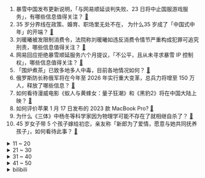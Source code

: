 1. 暴雪中国发布更新说明，「与网易顺延谈判失败、23 日将中止国服游戏服务」，有哪些信息值得关注？ [:link:](https://www.zhihu.com/question/579220044)
2. 35 岁分界线在政策、婚育、职场里无处不在， 为什么35 岁成了「中国式中年」的开端？ [:link:](https://www.zhihu.com/question/578481031)
3. 刘暖曦被发限制消费令，法院称刘暖曦如违反消费令情节严重构成犯罪可追究刑责，哪些信息值得关注？ [:link:](https://www.zhihu.com/question/579241404)
4. 网易回应拒绝暴雪顺延服务六个月提议，「不公平，且从未寻求暴雪 IP 控制权」，哪些信息值得关注？ [:link:](https://www.zhihu.com/question/579280712)
5. 「围炉煮茶」已致多地多人中毒，目前各地情况如何？ [:link:](https://www.zhihu.com/question/579034254)
6. 俄罗斯防长称俄军将在今年至 2026 年实行重大变革，总兵力将增至 150 万人，释放了哪些信息？ [:link:](https://www.zhihu.com/question/579250575)
7. 如何看待漫威电影《蚁人与黄蜂女：量子狂潮》和《黑豹2》将在中国大陆上映？ [:link:](https://www.zhihu.com/question/579257106)
8. 如何评价苹果 1 月 17 日发布的 2023 款 MacBook Pro? [:link:](https://www.zhihu.com/question/579270940)
9. 为什么《三体》中杨冬等科学家因为物理学可能不存在了就相继自杀了？ [:link:](https://www.zhihu.com/question/579098283)
10. 45 岁女子带 5 个孩子嫁给初恋，亲友称「新郎为了爱情，愿意与她共同抚养孩子」，如何看待此事？ [:link:](https://www.zhihu.com/question/578454784)
<details>
<summary>11 ~ 20</summary>

11. 如何评价搭载 M2 Pro/Max 芯片的 MacBook Pro？ [:link:](https://www.zhihu.com/question/579272647)
12. 小鹏汽车官宣将调整售价，整体降幅 2 万 - 3.6 万元，如何看待此次调整？ [:link:](https://www.zhihu.com/question/579241864)
13. 网友吃火锅菜品中发现蓝环章鱼险丧命，专家：毒素为河豚毒素，受热不分解，如何看待此事？ [:link:](https://www.zhihu.com/question/579202423)
14. 2023 年 1 月 17 日突然发布的搭载 M2/Pro 芯片的 Mac Mini，值得入手吗? [:link:](https://www.zhihu.com/question/579276267)
15. 2022 年全年全国居民人均可支配收入 36883 元，比上年名义增长 5.0%，如何解读？ [:link:](https://www.zhihu.com/question/579203641)
16. 一个强者的潜质是什么？ [:link:](https://www.zhihu.com/question/531562897)
17. 外交部称「中方欢迎美国国务卿布林肯访华」，可能会讨论哪些议题？释放了什么信号？ [:link:](https://www.zhihu.com/question/579233755)
18. 新电脑半年内不能加装固态硬盘吗？ [:link:](https://www.zhihu.com/question/578854654)
19. 员工离职索要 2 万出差加班费被驳回，法院称出差期间工作时间不易量化，如何从法律角度解读？ [:link:](https://www.zhihu.com/question/579200270)
20. 如何评价《英雄联盟》选手 Ning 复出后的表现？ [:link:](https://www.zhihu.com/question/579014277)
</details>
<details>
<summary>21 ~ 30</summary>

21. 泽连斯基助手请辞，此前称俄军未炸居民楼引乌方「内讧」，对此如何解读？哪些信息值得关注？ [:link:](https://www.zhihu.com/question/579270053)
22. 给子女名字没起好会对子女造成多大的伤害？ [:link:](https://www.zhihu.com/question/26095733)
23. 爱奇艺回应禁止 HDMI 连线电视播放，称「可能是影片版权方限制」，如何解读？ [:link:](https://www.zhihu.com/question/579030418)
24. 如何看待「新冠影响精子质量」这一观点？对大部分有生育计划的「阳康夫妇」来讲，阳康后多久能备孕？ [:link:](https://www.zhihu.com/question/579031013)
25. 十年以后学历会贬值成什么样子？ [:link:](https://www.zhihu.com/question/477496924)
26. 既然《三体》都有水滴这种东西了，为什么不用水滴打掉一颗太阳，反而是长途跋涉入侵地球？ [:link:](https://www.zhihu.com/question/577737306)
27. 媒体评刑满释放人员变「浪子回头励志网红」，表示「为了流量异化成审丑狂欢」，你怎么看？ [:link:](https://www.zhihu.com/question/579195553)
28. 晚上发现女儿偷偷在房间化妆，我和她大吵了一架，我该怎么办？ [:link:](https://www.zhihu.com/question/579198484)
29. 列车推出淋浴、娱乐车厢，配备麻将桌、KTV、按摩椅等娱乐设施，反映了出行需求的哪些变化？乘客会买单吗？ [:link:](https://www.zhihu.com/question/578650314)
30. 如何看待米哈游辟谣「年终奖发 108 个月薪水」，称「消息不实」？2022 年游戏大厂的情况怎么样？ [:link:](https://www.zhihu.com/question/578259447)
</details>
<details>
<summary>31 ~ 40</summary>

31. 山东泰山队夺得 2022 足协杯冠军，奖杯却被掰断，如何看待此事？奖杯损坏的原因是什么？ [:link:](https://www.zhihu.com/question/579049472)
32. 张译在电视剧《狂飙》中表现的如何？ [:link:](https://www.zhihu.com/question/578696697)
33. 魔兽国服关服相当于游戏圈的一鲸落万物生吗？ [:link:](https://www.zhihu.com/question/577469766)
34. 2023 LPL 春季赛「电竞小春晚」iG 2:0 击败 RNG，如何评价这场比赛？ [:link:](https://www.zhihu.com/question/579249784)
35. 如何看待搭载 M2 系列芯片的 MacBook Pro (14"/16") 和 Mac mini？ [:link:](https://www.zhihu.com/question/579272111)
36. 分析师称超 50% 年轻人投资是为了赚零花钱， 31% 年轻人投资是因为从众心理，这个数据说明了什么？ [:link:](https://www.zhihu.com/question/578125640)
37. A 股三大指数震荡涨跌不一，如何看待 2023 年 1 月 17 日 A 股市场？ [:link:](https://www.zhihu.com/question/579214550)
38. 世界杯决赛罚点球的球员压力有多大？ [:link:](https://www.zhihu.com/question/40870210)
39. 西方国家对俄限价令生效在即，欧盟或将面临柴油危机，可能对哪些行业产生影响？欧盟国家或将如何应对？ [:link:](https://www.zhihu.com/question/579195797)
40. 小时候期待过年，长大了害怕过年，现在的你对过年是一个什么态度？ [:link:](https://www.zhihu.com/question/578884766)
</details>
<details>
<summary>41 ~ 50</summary>

41. 有哪些你不知道的汽车安全知识，颠覆了你的固有认知？ [:link:](https://www.zhihu.com/question/566996905)
42. 三体爆火，三体宇宙 CEO 发声，将对标哈利波特，衍生内容宇宙，未来或构建主题乐园，哪些信息值得关注？ [:link:](https://www.zhihu.com/question/579198323)
43. 新手玩《原神》要注意什么？ [:link:](https://www.zhihu.com/question/577973780)
44. 梅西 C 罗之后的「现役第三人」是谁？ [:link:](https://www.zhihu.com/question/579010604)
45. 摇滚迷会喜欢看动漫《孤独摇滚》吗？ [:link:](https://www.zhihu.com/question/577889390)
46. 94 版《精武英雄》中，假如给霍廷恩的身体强度稍作提升，能否战胜藤田刚？ [:link:](https://www.zhihu.com/question/560957740)
47. 为什么程序员可以处理闰年，但处理不了闰秒？ [:link:](https://www.zhihu.com/question/569807653)
48. 现代战场上如何避免像抗日神剧里的被濒死的敌人引爆手榴弹同归于尽？ [:link:](https://www.zhihu.com/question/579002334)
49. 《东宫》里的战败国公主小枫为何能当上太子妃？ [:link:](https://www.zhihu.com/question/316325296)
50. 电视剧《狂飙》第 8-11 集拍得怎么样？有哪些值得关注的剧情点？ [:link:](https://www.zhihu.com/question/579061625)
</details><details>
<summary>bilibili</summary>

1. 考试，但没及格 [:link:](//www.bilibili.com/video/BV1vP4y1k7V7)
2. 《原神》角色演示-「艾尔海森：思而后行」 [:link:](//www.bilibili.com/video/BV1uW4y1G7rM)
3. 再做一次梦吧，这次是以百大的身份。 [:link:](//www.bilibili.com/video/BV17G4y1C7de)
4. 当《神女劈观》遇上《木兰诗》 尚雯婕杨扬上演跨界合唱 [:link:](//www.bilibili.com/video/BV1oY4y1f7qf)
5. 一盒榨菜卖800块？原来砖家说我们吃不起的榨菜是这个？ [:link:](//www.bilibili.com/video/BV1Sv4y1y7K7)
6. 第一次听到雪人叫 [:link:](//www.bilibili.com/video/BV11A411d7fP)
7. 这句上联！居然300年无人能对？！你那么好看，要不来试试？ [:link:](//www.bilibili.com/video/BV1z14y1M74m)
8. 《兔哥惊魂记》：游戏科学兔年贺岁小短片 [:link:](//www.bilibili.com/video/BV1t3411Z7jg)
9. 两个月，自己设计+拼装，自然选择号，前进四！——《三体》 [:link:](//www.bilibili.com/video/BV1m24y1Y7rv)
10. 【卢克文工作室】“荒漠屠夫”惠然翻车事件，揭露经济链潜规则！ [:link:](//www.bilibili.com/video/BV1y84y1h7p5)
<details>
<summary>11 ~ 20</summary>

11. 怪盗积德 [:link:](//www.bilibili.com/video/BV1S8411A7Pg)
12. 一台手机也能当百大？采访了70位百大UP主后，我悟了... [:link:](//www.bilibili.com/video/BV1qK411C7mX)
13. 一秒立4颗骰子？高速慢放20倍，五分钟速通花式骰子！ [:link:](//www.bilibili.com/video/BV1cY411R7gz)
14. 新 春 找 瓜 行 动 [:link:](//www.bilibili.com/video/BV15R4y127qF)
15. 《放假回家被骂十二则》 [:link:](//www.bilibili.com/video/BV1S84y1h7r1)
16. 自制兔子烟雾加湿器 [:link:](//www.bilibili.com/video/BV1JR4y1e7BS)
17. 任何答辩，终将入口即化！加强版 [:link:](//www.bilibili.com/video/BV11K411C7Mb)
18. 无敌了！这一期直接超神！！！ [:link:](//www.bilibili.com/video/BV1WG4y1C7mT)
19. 史上最厕一月番？史上最乐一月番！2023一月新番开播吐槽！ [:link:](//www.bilibili.com/video/BV1A14y1g7PC)
20. 碧桂园特别军事行动 [:link:](//www.bilibili.com/video/BV14x4y1u7qP)
</details>
<details>
<summary>21 ~ 30</summary>

21. 兄弟…你投屏忘关了 [:link:](//www.bilibili.com/video/BV1jx4y137FY)
22. 1999年的中国发生了什么？【激荡四十年·1999】 [:link:](//www.bilibili.com/video/BV1Gv4y1C7VB)
23. 19岁 拿了百大 [:link:](//www.bilibili.com/video/BV18R4y1Y7Qn)
24. 全职UP这一年：难以启齿，避而不谈的问题今天全交代了 [:link:](//www.bilibili.com/video/BV1AG4y1C7Ks)
25. 2023明日方舟新春会「兔兔闹新春」正片DAY1 [:link:](//www.bilibili.com/video/BV1qR4y1e7Xo)
26. 三体人：我们害怕叶问 [:link:](//www.bilibili.com/video/BV14A411o7oH)
27. 【医学博士】耗时30天，制作了一份全网最全《新冠说明书》I 关于新冠，说点实话！ [:link:](//www.bilibili.com/video/BV1pY411977z)
28. 有种上学被抽查知识点的快感（5） [:link:](//www.bilibili.com/video/BV1JA411o7uT)
29. 硬核狠人骑行东北，夜宿路边铁皮房，寒潮零下30度像是睡在冰箱里 [:link:](//www.bilibili.com/video/BV1VD4y1H7JD)
30. 有爱主播小剧场：《祝下次好运》 [:link:](//www.bilibili.com/video/BV178411A7ix)
</details>
<details>
<summary>31 ~ 40</summary>

31. 【官方MV】《One Last Chicken》 再见了，所有的只因战士 [:link:](//www.bilibili.com/video/BV1Mx4y137fa)
32. 在这寒冷的冬季吃上热乎的,给孩子带来温暖是家人们赋予的,所以我很感谢大家 [:link:](//www.bilibili.com/video/BV1yW4y137em)
33. 用说唱科普生僻字 一起来听央视boys的《跟着我念字正腔圆》 [:link:](//www.bilibili.com/video/BV1XK411C7Mq)
34. 99%人不知道，这些行为居然违法！ [:link:](//www.bilibili.com/video/BV1QA411d7fd)
35. 《明日方舟》特别映像 [炎：劫争] [:link:](//www.bilibili.com/video/BV15G4y1w7KE)
36. 【STN快报第七季02】EPIC管中国人叫爸爸的原因找到了，竟是因为孙子 [:link:](//www.bilibili.com/video/BV16A411o7gF)
37. 张镇辉台球正经教学【6个不太建议使用的技巧】17.0版本 [:link:](//www.bilibili.com/video/BV1wv4y117mi)
38. 这是我玩过最逼真的击剑游戏！ [:link:](//www.bilibili.com/video/BV1Ev4y1176K)
39. 智斗巫师 我的世界永恒的MC生存 二周目EP2 [:link:](//www.bilibili.com/video/BV1dG4y1C72W)
40. ❤️红色系穿搭❤️ [:link:](//www.bilibili.com/video/BV1SK411r7AZ)
</details>
<details>
<summary>41 ~ 50</summary>

41. 【兔限皮肤第五弹】炽霜斩山，诸犍霸气上阵！——李信-山海·炽霜斩来啦！ [:link:](//www.bilibili.com/video/BV1qK411r7cf)
42. 什么！《百战成诗》更新了？！——王者荣耀·113英雄群像献礼歌（古风圈半壁江山齐列阵！爷青回！） [:link:](//www.bilibili.com/video/BV1uM411b7CS)
43. 深夜小桌游 [:link:](//www.bilibili.com/video/BV1FW4y137Tx)
44. 当情侣吵架，女友示范怎么科幻哄男友？ [:link:](//www.bilibili.com/video/BV1FG4y1C7K9)
45. 这届的粉丝只需要略微出手，就已是这个分段的极限 [:link:](//www.bilibili.com/video/BV1x24y1h7Ct)
46. 《 过 年 装 逼 神 器 2 》 [:link:](//www.bilibili.com/video/BV14e4y1F7ve)
47. 采访百万粉up主，原来他们私底下是这样…. [:link:](//www.bilibili.com/video/BV1je4y1F7mw)
48. 令 人 窒  息 的 高 中 三 年 [:link:](//www.bilibili.com/video/BV1BM411b7PV)
49. 惊！喜羊羊与灰太狼中竟然有这么多有太阳！之前从来没发现！ [:link:](//www.bilibili.com/video/BV1dv4y1y71W)
50. 用煮熟的鸡蛋做个小兔子，好吃又好玩，快来试试 [:link:](//www.bilibili.com/video/BV19T41127SJ)
</details>
<details>
<summary>51 ~ 60</summary>

51. “我玩了400个小时不知火舞，但我从没见过她长什么样” [:link:](//www.bilibili.com/video/BV1DY411y7Fj)
52. 和女友瞒着家里人把证领了，婆婆知道吓得当场大叫！ [:link:](//www.bilibili.com/video/BV1824y1h71K)
53. 我从小就会画马！ [:link:](//www.bilibili.com/video/BV1x24y1Y75F)
54. (现实世界 vs 中二动漫) 不行了 中二病犯了！ [:link:](//www.bilibili.com/video/BV1CD4y1W7u3)
55. 父母反对动漫！偷偷把她们房间改造成二次元风，结果。。。 [:link:](//www.bilibili.com/video/BV1yK411C7FW)
56. 这个世界上一定有只有你才能做到的事情！ [:link:](//www.bilibili.com/video/BV14Y4y1Z7Co)
57. 低级艺术上春晚 [:link:](//www.bilibili.com/video/BV1nG4y1C7Fw)
58. 发现你正在摆烂，得让这个视频救救你！最全寒假攻略送给你！ [:link:](//www.bilibili.com/video/BV1bG4y1c7Pw)
59. 【特效向】火线生化对决 [:link:](//www.bilibili.com/video/BV1Le4y1F7pq)
60. “小英雄大肚腩” [:link:](//www.bilibili.com/video/BV1NM411c7kM)
</details>
<details>
<summary>61 ~ 70</summary>

61. 前方高能！你将见证全国顶尖的极限旋转跳操作！！ [:link:](//www.bilibili.com/video/BV1eW4y137TQ)
62. 零下30度，我跑这里来直播！背景好看的！这样的新疆你见过吗 [:link:](//www.bilibili.com/video/BV1a24y1h75G)
63. 七七：我最会找阴间宝箱了【一】 [:link:](//www.bilibili.com/video/BV1j3411Z7dh)
64. 当有人说我喜欢你时，你或许可以这样回答… [:link:](//www.bilibili.com/video/BV11x4y137bi)
65. 旅游真开心…… [:link:](//www.bilibili.com/video/BV1VK411y7jS)
66. 【散人】无脊椎怪盗！屁股与手的博弈！钻石到手妙妙妙～ [:link:](//www.bilibili.com/video/BV173411Z7b2)
67. 炸酱面  厨子探店¥？ [:link:](//www.bilibili.com/video/BV1GK411k7R6)
68. 高中生用全部积蓄为自己最爱的战地拍摄了一部短片《不可测的明天》 [:link:](//www.bilibili.com/video/BV1p24y1h7Hi)
69. “走马” [:link:](//www.bilibili.com/video/BV1V84y1h7Dg)
70. 【程潇】《如梦令》跳进了李清照的词 [:link:](//www.bilibili.com/video/BV1sd4y1L7H2)
</details>
<details>
<summary>71 ~ 80</summary>

71. 前年，我救了一只秃鹫，发了誓说只要它活下来我就再单身两年，没想到它活了，我也单身了两年。我掰着手指头算，两年快到了，我的桃花也快该到了吧，然后…然后… [:link:](//www.bilibili.com/video/BV1XA411d7mM)
72. 为什么这些游戏 他们不能玩？ [:link:](//www.bilibili.com/video/BV1LY41197Ws)
73. 盘点高中数学有价值的二级结论！别学没用的！【必修篇】 [:link:](//www.bilibili.com/video/BV1pP4y1k79Q)
74. 成年后还能再长高么？18岁后身高变化大公开！ [:link:](//www.bilibili.com/video/BV1gT411m7Yu)
75. 平平无奇的保温杯，竟是身边的隐形炸弹？ [:link:](//www.bilibili.com/video/BV1Uv4y1y7xE)
76. 水：我用打狂犬疫苗不？ [:link:](//www.bilibili.com/video/BV1y84y1h7pN)
77. 女主下雨天在外面擦地拧抹布，这脑子真的没有什么问题吗？ [:link:](//www.bilibili.com/video/BV1h24y1Y7DX)
78. 摇摆阳教你打Phigros [:link:](//www.bilibili.com/video/BV1hD4y1W7gj)
79. 当派蒙和旅行者角色互换 [:link:](//www.bilibili.com/video/BV1vM411b758)
80. ICU人情冷暖：酒后误吸，妻子措手不及。 [:link:](//www.bilibili.com/video/BV16G4y1w7BT)
</details>
<details>
<summary>81 ~ 90</summary>

81. 前无古人，创造历史！火影手游首位忍具强化毕业玩家诞生！百万活动预告！ [:link:](//www.bilibili.com/video/BV17A411f71r)
82. 和小电视破次元壁合作！东京街头一起翻跳troublemaker！！ [:link:](//www.bilibili.com/video/BV1ZK411C766)
83. 学霸为什么不用检查… [:link:](//www.bilibili.com/video/BV1gW4y1G795)
84. 阴间金融体系到底有多少bug？烧的纸钱如何被传送到阴间？-【冷却报告】 [:link:](//www.bilibili.com/video/BV1x84y1h7G7)
85. 2022年度未播出视频大放送——如何把小商品拍成买不起的样子 （无意义的慢镜头+随便说点啥=高端广告 [:link:](//www.bilibili.com/video/BV1nA411o7Zt)
86. 蛋糕：有点亲情，但不多 [:link:](//www.bilibili.com/video/BV1mD4y1W7L3)
87. 【原神】新版永久第一人称视角bug！沉浸式游历提瓦特！ [:link:](//www.bilibili.com/video/BV1j24y1h7E4)
88. 桥梁究竟可以贪到什么地步？？ [:link:](//www.bilibili.com/video/BV1GD4y1H7Yu)
89. 试吃天价冰岛鳌虾，8只8000元冰岛克朗，到底有多好吃？ [:link:](//www.bilibili.com/video/BV1xP4y1k7Kf)
90. 项羽：这一刀下去，我都不知道会发生什么 [:link:](//www.bilibili.com/video/BV11D4y1H7yL)
</details>
<details>
<summary>91 ~ 100</summary>

91. 爽，干了老板一瓶5000的红酒 [:link:](//www.bilibili.com/video/BV1TR4y1e7Ba)
92. 2023无期迷途新春会「一期相逢长相伴」 [:link:](//www.bilibili.com/video/BV1Gv4y1C7wP)
93. ２０２２ 年 度 纸 偶 合 集 [:link:](//www.bilibili.com/video/BV1c3411Z7Hd)
94. 别再送了萌鼠屋放假了朋友们 [:link:](//www.bilibili.com/video/BV17M411b7qR)
95. 耗时6小时，揭秘酒店做的非常好吃的【烤薯骨鸡腿】入嘴瞬间值了！ [:link:](//www.bilibili.com/video/BV1k8411N7UH)
96. 这下【真·纸片人】了 [:link:](//www.bilibili.com/video/BV1tY41197Yn)
97. 既然拿百大了 那不装了 [:link:](//www.bilibili.com/video/BV1iD4y1W7v8)
98. 2023明日方舟新春会「兔兔闹新春」主题动画 壹 [:link:](//www.bilibili.com/video/BV1Dd4y157St)
99. 【花小烙】为什么有的人晚上睡觉会磨牙？ [:link:](//www.bilibili.com/video/BV1oK411r72f)
100. 科幻神剧都不敢这么拍！魔法少女诛天灭地！ [:link:](//www.bilibili.com/video/BV1uD4y1H7vT)
</details></details>